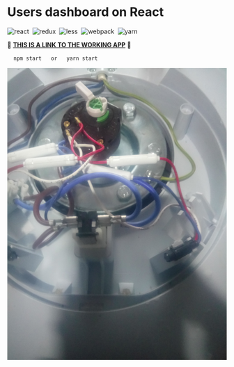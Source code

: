 # Users dashboard on React

![react](https://img.shields.io/badge/react-blue.svg?style=flat&logo=react&logoColor=white)&nbsp;
![redux](https://img.shields.io/badge/redux-%23593d88.svg?style=flat&logo=redux&logoColor=white)&nbsp;
![less](https://img.shields.io/badge/LESS-%231572B6.svg?style=flat&logo=less&logoColor=white)&nbsp;
![webpack](https://img.shields.io/badge/webpack-%238DD6F9.svg?style=flat&logo=webpack&logoColor=black)&nbsp;
![yarn](https://img.shields.io/badge/yarn-%232C8EBB.svg?style=flat&logo=yarn&logoColor=white)&nbsp;

 🚀 **[THIS IS A LINK TO THE WORKING APP](https://webioann.github.io/random_users/)** 🚀

```bash
  npm start   or   yarn start
```
![MOCH](./src/assets/MOCH_IMAGE.jpg)